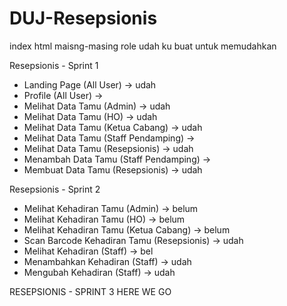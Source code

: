 # DUJ-Resepsionis
index html maisng-masing role udah ku buat untuk memudahkan

Resepsionis - Sprint 1
- Landing Page (All User) -> udah
- Profile (All User) -> 
- Melihat Data Tamu (Admin) -> udah 
- Melihat Data Tamu (HO) -> udah
- Melihat Data Tamu (Ketua Cabang) -> udah
- Melihat Data Tamu (Staff Pendamping) ->
- Melihat Data Tamu (Resepsionis) -> udah
- Menambah Data Tamu (Staff Pendamping)  -> 
- Membuat Data Tamu (Resepsionis) -> udah

Resepsionis - Sprint 2
- Melihat Kehadiran Tamu (Admin) -> belum
- Melihat Kehadiran Tamu (HO) -> belum
- Melihat Kehadiran Tamu (Ketua Cabang) -> belum
- Scan Barcode Kehadiran Tamu (Resepsionis) -> udah
- Melihat Kehadiran (Staff) -> bel
- Menambahkan Kehadiran (Staff) -> udah
- Mengubah Kehadiran (Staff) -> udah


RESEPSIONIS - SPRINT 3
HERE WE GO 


